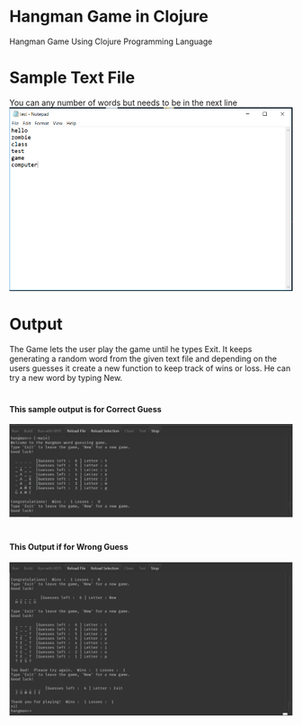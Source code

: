 # Hangman Game in Clojure
Hangman Game Using Clojure Programming Language

# <h1> Sample Text File
You can any number of words but needs to be in the next line
![](images/3.png)
  
# <h1> Output
The Game lets the user play the game until he types Exit. It keeps generating a random word from the given text file and depending on the users guesses it create a new function to keep track of wins or loss.
He can try a new word by typing New.
  
# <h4> This sample output is for Correct Guess
![](images/1.png)

# <h4> This Output if for Wrong Guess
![](images/2.png)
